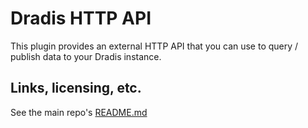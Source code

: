 # Dradis HTTP API


This plugin provides an external HTTP API that you can use to query / publish data to your Dradis instance.


## Links, licensing, etc.
See the main repo's [README.md](https://github.com/dradis/dradis-ce/blob/master/README.md)
